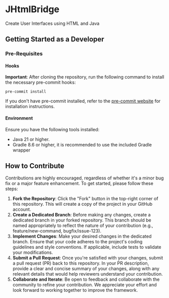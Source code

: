 # JHtmlBridge
Create User Interfaces using HTML and Java

## Getting Started as a Developer

### Pre-Requisites
#### Hooks
**Important**: After cloning the repository, run the following command to install the necessary pre-commit hooks:
```
pre-commit install
```
If you don't have pre-commit installed, refer to the [pre-commit website](https://pre-commit.com/) for installation instructions.

#### Environment
Ensure you have the following tools installed:
* Java 21 or higher.
* Gradle 8.6 or higher, it is recommended to use the included Gradle wrapper

## How to Contribute
Contributions are highly encouraged, regardless of whether it's a minor bug fix or a major feature enhancement. To get started, please follow these steps:

1. **Fork the Repository**: Click the "Fork" button in the top-right corner of this repository. This will create a copy of the project in your GitHub account.
2. **Create a Dedicated Branch**: Before making any changes, create a dedicated branch in your forked repository. This branch should be named appropriately to reflect the nature of your contribution (e.g., feature/new-command, bugfix/issue-123).
3. **Implement Changes**: Make your desired changes in the dedicated branch. Ensure that your code adheres to the project's coding guidelines and style conventions. If applicable, include tests to validate your modifications.
4. **Submit a Pull Request**: Once you're satisfied with your changes, submit a pull request (PR) back to this repository. In your PR description, provide a clear and concise summary of your changes, along with any relevant details that would help reviewers understand your contribution.
5. **Collaborate and Iterate**: Be open to feedback and collaborate with the community to refine your contribution. We appreciate your effort and look forward to working together to improve the framework.
